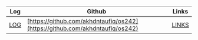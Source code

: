 | Log             | Github                                         | Links  |
|-----------------|------------------------------------------------|--------|
| [LOG](https://akhdntaufiq.github.io/os242/TXT/mylog.txt) | [https://github.com/akhdntaufiq/os242](https://github.com/akhdntaufiq/os242) | [LINKS](https://akhdntaufiq.github.io/os242/LINKS) |
